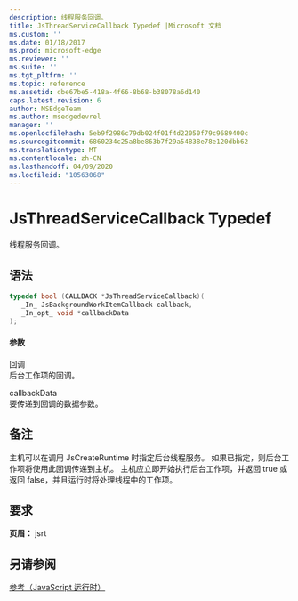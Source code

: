 ```yaml
---
description: 线程服务回调。
title: JsThreadServiceCallback Typedef |Microsoft 文档
ms.custom: ''
ms.date: 01/18/2017
ms.prod: microsoft-edge
ms.reviewer: ''
ms.suite: ''
ms.tgt_pltfrm: ''
ms.topic: reference
ms.assetid: dbe67be5-418a-4f66-8b68-b38078a6d140
caps.latest.revision: 6
author: MSEdgeTeam
ms.author: msedgedevrel
manager: ''
ms.openlocfilehash: 5eb9f2986c79db024f01f4d22050f79c9689400c
ms.sourcegitcommit: 6860234c25a8be863b7f29a54838e78e120dbb62
ms.translationtype: MT
ms.contentlocale: zh-CN
ms.lasthandoff: 04/09/2020
ms.locfileid: "10563068"
---
```

# JsThreadServiceCallback Typedef
线程服务回调。  
  
## 语法  
  
```cpp  
typedef bool (CALLBACK *JsThreadServiceCallback)(  
   _In_ JsBackgroundWorkItemCallback callback,  
   _In_opt_ void *callbackData  
);  
```  
  
#### 参数  
 回调  
 后台工作项的回调。  
  
 callbackData  
 要传递到回调的数据参数。  
  
## 备注  
 主机可以在调用 JsCreateRuntime 时指定后台线程服务。 如果已指定，则后台工作项将使用此回调传递到主机。 主机应立即开始执行后台工作项，并返回 true 或返回 false，并且运行时将处理线程中的工作项。  
  
## 要求  
 **页眉：** jsrt  
  
## 另请参阅  
 [参考（JavaScript 运行时）](../chakra-hosting/reference-javascript-runtime.md)